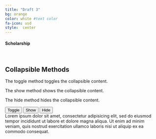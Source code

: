 ```yaml
---
title: "Draft 3"
bg: orange
color: white #text color
fa-icon: usd
style:  center
---
```

#### Scholarship 
&nbsp;

<!DOCTYPE html>
<html>
<head>
  <meta name="viewport" content="width=device-width, initial-scale=1">
  <link rel="stylesheet" href="http://maxcdn.bootstrapcdn.com/bootstrap/3.3.5/css/bootstrap.min.css">
  <script src="https://ajax.googleapis.com/ajax/libs/jquery/1.11.3/jquery.min.js"></script>
  <script src="http://maxcdn.bootstrapcdn.com/bootstrap/3.3.5/js/bootstrap.min.js"></script>
</head>
<body>

<div class="container">
  <h2>Collapsible Methods</h2>
  <p>The toggle method toggles the collapsible content.</p>
  <p>The show method shows the collapsible content.</p>
  <p>The hide method hides the collapsible content.</p>
  <button type="button" class="btn btn-primary">Toggle</button>
  <button type="button" class="btn btn-success">Show</button>
  <button type="button" class="btn btn-warning">Hide</button> 
    
  <div class="collapse">
    Lorem ipsum dolor sit amet, consectetur adipisicing elit,
    sed do eiusmod tempor incididunt ut labore et dolore magna aliqua. Ut enim ad minim veniam,
    quis nostrud exercitation ullamco laboris nisi ut aliquip ex ea commodo consequat.
  </div>
</div>

<script>
$(document).ready(function(){
    $(".btn-primary").click(function(){
        $(".collapse").collapse('toggle');
    });
    $(".btn-success").click(function(){
        $(".collapse").collapse('show');
    });
    $(".btn-warning").click(function(){
        $(".collapse").collapse('hide');
    });
});
</script>

</body>
</html>
